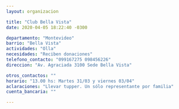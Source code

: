 ```yaml
---
layout: organizacion

title: "Club Bella Vista"
date: 2020-04-05 18:22:40 -0300

departamento: "Montevideo"
barrio: "Bella Vista"
actividades: "Olla"
necesidades: "Reciben donaciones"
telefono_contacto: "099167275 098456226"
direccion: "Av. Agraciada 3100 Sede Bella Vista"

otros_contactos: ""
horario: "13.00 hs: Martes 31/03 y viernes 03/04"
aclaraciones: "Llevar tupper. Un sólo representante por familia"
cuenta_bancaria: ""

---
```

